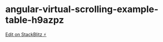 # angular-virtual-scrolling-example-table-h9azpz

[Edit on StackBlitz ⚡️](https://stackblitz.com/edit/angular-virtual-scrolling-example-table-h9azpz)